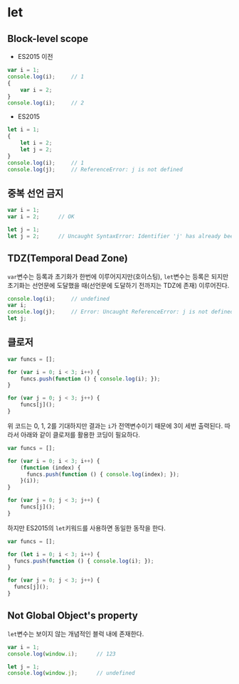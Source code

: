 # let
## Block-level scope
- ES2015 이전
```javascript
var i = 1;
console.log(i);     // 1
{
    var i = 2;
}
console.log(i);     // 2
```
- ES2015
```javascript
let i = 1;
{
    let i = 2;
    let j = 2;
}
console.log(i);     // 1
console.log(j);     // ReferenceError: j is not defined
```
## 중복 선언 금지
```javascript
var i = 1;
var i = 2;      // OK

let j = 1;
let j = 2;      // Uncaught SyntaxError: Identifier 'j' has already been declared
```
## TDZ(Temporal Dead Zone)
`var`변수는 등록과 초기화가 한번에 이루어지지만(호이스팅), `let`변수는 등록은 되지만 초기화는 선언문에 도달했을 때(선언문에 도달하기 전까지는 TDZ에 존재) 이루어진다. 
```javascript
console.log(i);     // undefined
var i;
console.log(j);     // Error: Uncaught ReferenceError: j is not defined
let j;
```
## 클로저
```javascript
var funcs = [];

for (var i = 0; i < 3; i++) {
    funcs.push(function () { console.log(i); });
}

for (var j = 0; j < 3; j++) {
    funcs[j]();
}
```
위 코드는 0, 1, 2를 기대하지만 결과는 `i`가 전역변수이기 때문에 3이 세번 출력된다. 따라서 아래와 같이 클로저를 활용한 코딩이 필요하다.
```javascript
var funcs = [];

for (var i = 0; i < 3; i++) {
    (function (index) {
      funcs.push(function () { console.log(index); });
    }(i));
}

for (var j = 0; j < 3; j++) {
    funcs[j]();
}
```
하지만 ES2015의 `let`키워드를 사용하면 동일한 동작을 한다.
```javascript
var funcs = [];

for (let i = 0; i < 3; i++) {
  funcs.push(function () { console.log(i); });
}

for (var j = 0; j < 3; j++) {
  funcs[j]();
}
```
## Not Global Object's property
`let`변수는 보이지 않는 개념적인 블럭 내에 존재한다.
```javascript
var i = 1;
console.log(window.i);      // 123

let j = 1;
console.log(window.j);      // undefined
```
